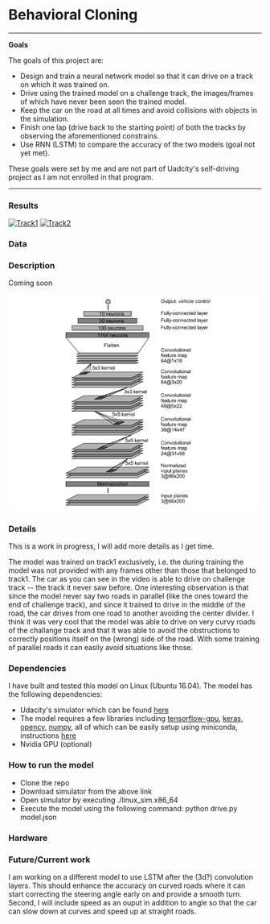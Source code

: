 # **Behavioral Cloning** 


---

**Goals**

The goals of this project are:
- Design and train a neural network model so that it can drive on a track on which it was trained on.
- Drive using the trained model on a challenge track, the images/frames of which have never been seen the trained model.
- Keep the car on the road at all times and avoid collisions with objects in the simulation.
- Finish one lap (drive back to the starting point) of both the tracks by observing the aforementioned constrains.
- Use RNN (LSTM) to compare the accuracy of the two models (goal not yet met).

These goals were set by me and are not part of Uadcity's self-driving project as I am not enrolled in that program.

[//]: # (Image References)

[image1]: ./examples/grayscale.jpg "Grayscale"

---

### Results

[![Track1](https://img.youtube.com/vi/sySmG0PEE14/0.jpg)](https://www.youtube.com/watch?v=sySmG0PEE14&t=2s)
[![Track2](https://img.youtube.com/vi/Zhd47unbbEc/0.jpg)](https://www.youtube.com/watch?v=Zhd47unbbEc&t=73s)


### Data

### Description
Coming soon

![alt text](https://github.com/bigdata2/self-driving-car/blob/master/CarND-Behavioral-Cloning-P3/images/nvidia_model.png "Nvidia Model")

### Details
This is a work in progress, I will add more details as I get time.

The model was trained on track1 exclusively, i.e. the during training the model was not provided with any frames other than those that belonged to track1. The car as you can see in the video is able to drive on challenge track -- the track it never saw before. One interesting observation is that since the model never say two roads in parallel (like the ones toward the end of challenge track), and since it trained to drive in the middle of the road, the car drives from one road to another avoiding the center divider. I think it was very cool that the model was able to drive on very curvy roads of the challange track and that it was able to avoid the obstructions to correctly positions itself on the (wrong) side of the road. With some training of parallel roads it can easily avoid situations like those.

### Dependencies
I have built and tested this model on Linux (Ubuntu 16.04). The model has the following dependencies:
- Udacity's simulator which can be found [here](https://d17h27t6h515a5.cloudfront.net/topher/2017/February/58983558_beta-simulator-linux/beta-simulator-linux.zip)
- The model requires a few libraries including [tensorflow-gpu](https://www.tensorflow.org/install/install_linux#gpu_support), [keras](https://github.com/fchollet/keras), [opencv](http://opencv.org/), [numpy](http://www.numpy.org/), all of which can be easily setup using miniconda, instructions [here](https://github.com/udacity/CarND-Term1-Starter-Kit/blob/master/README.md)
- Nvidia GPU (optional) 


### How to run the model
- Clone the repo
- Download simulator from the above link
- Open simulator by executing ./linux_sim.x86_64
- Execute the model using the following command: python drive.py  model.json


### Hardware

### Future/Current work
I am working on a different model to use LSTM after the (3d?) convolution layers. This should enhance the accuracy on curved roads where it can start correcting the steering angle early on and provide a smooth turn. Second, I will include speed as an ouput in addition to angle so that the car can slow down at curves and speed up at straight roads. 
